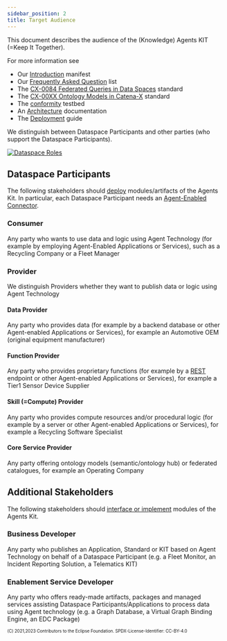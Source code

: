 ```yaml
---
sidebar_position: 2
title: Target Audience
---
```

<!--
 * Copyright (c) 2021,2023 T-Systems International GmbH
 * Copyright (c) 2021,2023 Bayerische Motoren Werke Aktiengesellschaft (BMW AG) 
 * Copyright (c) 2021,2023 Mercedes-Benz AG
 * Copyright (c) 2021,2023 ZF Friedrichshafen AG
 * Copyright (c) 2021,2023 SAP SE
 * Copyright (c) 2021,2023 Contributors to the Eclipse Foundation
 *
 * See the NOTICE file(s) distributed with this work for additional
 * information regarding copyright ownership.
 *
 * This documentation and the accompanying materials are made available under the
 * terms of the Creative Commons Attribution 4.0 International License,  which is available at
 * https://creativecommons.org/licenses/by/4.0/legalcode.
 *
 * Unless required by applicable law or agreed to in writing, software
 * distributed under the License is distributed on an "AS IS" BASIS, WITHOUT
 * WARRANTIES OR CONDITIONS OF ANY KIND, either express or implied. See the
 * License for the specific language governing permissions and limitations
 * under the License.
 *
 * SPDX-License-Identifier: CC-BY-4.0
-->
This document describes the audience of the (Knowledge) Agents KIT (=Keep It Together).

For more information see

* Our [Introduction](intro) manifest
* Our [Frequently Asked Question](faq) list
* The [CX-0084 Federated Queries in Data Spaces](https://github.com/catenax-ng/product-catena-x-standardization/blob/CX-0084-FederatedQueriesInDataSpaces/standards/CX-0084-FederatedQueriesInDataSpaces/1.0.0/CX-0084-FederatedQueriesInDataSpaces-v1.0.0.md) standard
* The [CX-00XX Ontology Models in Catena-X](https://github.com/catenax-ng/product-knowledge/blob/feature/ART3-382-documentation/docs/adoption-view/CX-00XX-Ontology%20Models%20in%20Catena-X_v1.0.0.md) standard
* The [conformity](testbed) testbed
* An [Architecture](../development-view/architecture) documentation
* The [Deployment](../operation-view/deployment) guide

We distinguish between Dataspace Participants and other parties (who support the Dataspace Participants).

[![Dataspace Roles](/img/knowledge-agents/dataspace_roles_small.png)](/img/knowledge-agents/dataspace_roles.png)

## Dataspace Participants

The following stakeholders should [deploy](../operation-view/deployment) modules/artifacts of the Agents Kit.
In particular, each Dataspace Participant needs an [Agent-Enabled Connector](../operation-view/agent_edc).

### Consumer

Any party who wants to use data and logic using Agent Technology (for example by employing Agent-Enabled Applications or Services), such as a Recycling Company or a Fleet Manager

### Provider

We distinguish Providers whether they want to publish data or logic using Agent Technology

#### Data Provider

Any party who provides data (for example by a backend database or other Agent-enabled Applications or Services), for example an Automotive OEM (original equipment manufacturer)

#### Function Provider

Any party who provides proprietary functions (for example by a [REST](https://en.wikipedia.org/wiki/Representational_state_transfer) endpoint or other Agent-enabled Applications or Services), for example a Tier1 Sensor Device Supplier

#### Skill (=Compute) Provider

Any party who provides compute resources and/or procedural logic (for example by a server or other Agent-enabled Applications or Services), for example a Recycling Software Specialist

#### Core Service Provider

Any party offering ontology models (semantic/ontology hub) or federated catalogues, for example an Operating Company

## Additional Stakeholders

The following stakeholders should [interface or implement](../development-view/architecture) modules of the Agents Kit.

### Business Developer

Any party who publishes an Application, Standard or KIT based on Agent Technology on behalf of a Dataspace Participant (e.g. a Fleet Monitor, an Incident Reporting Solution, a Telematics KIT)

### Enablement Service Developer

Any party who offers ready-made artifacts, packages and managed services assisting Dataspace Participants/Applications to process data using Agent technology (e.g. a Graph Database, a Virtual Graph Binding Engine, an EDC Package)

<sub><sup>(C) 2021,2023 Contributors to the Eclipse Foundation. SPDX-License-Identifier: CC-BY-4.0</sup></sub>
